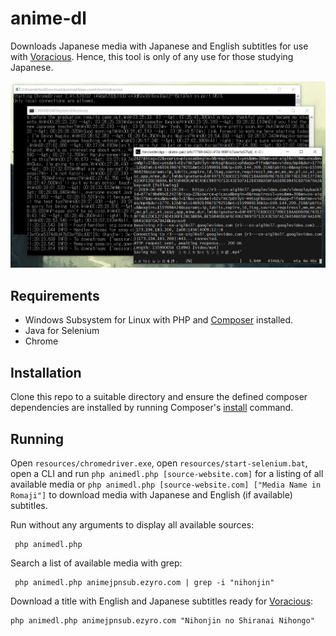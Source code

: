 # anime-dl
Downloads Japanese media with Japanese and English subtitles for use with [Voracious](https://github.com/rsimmons/voracious). Hence, this tool is only of any use for those studying Japanese.

![screenshot](screenshot.jpg)

## Requirements
- Windows Subsystem for Linux with PHP and [Composer](https://getcomposer.org/) installed.
- Java for Selenium
- Chrome

## Installation
Clone this repo to a suitable directory and ensure the defined composer dependencies are installed by running Composer's [install](https://getcomposer.org/doc/01-basic-usage.md#installing-dependencies) command.

## Running
Open `resources/chromedriver.exe`, open `resources/start-selenium.bat`, open a CLI and run `php animedl.php [source-website.com]` for a listing of all available media or `php animedl.php [source-website.com] ["Media Name in Romaji"]` to download media with Japanese and English (if available) subtitles.

Run without any arguments to display all available sources:

     php animedl.php

Search a list of available media with grep:

     php animedl.php animejpnsub.ezyro.com | grep -i "nihonjin"
     
Download a title with English and Japanese subtitles ready for [Voracious](https://github.com/rsimmons/voracious):

    php animedl.php animejpnsub.ezyro.com "Nihonjin no Shiranai Nihongo"
